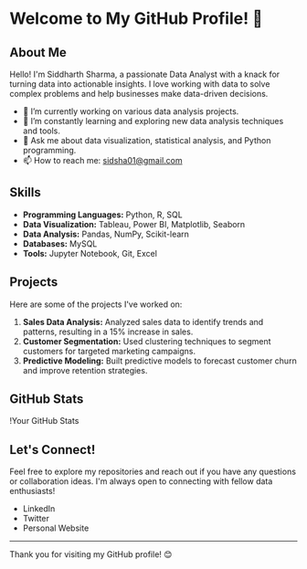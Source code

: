 # Welcome to My GitHub Profile! 👋

## About Me

Hello! I'm Siddharth Sharma, a passionate Data Analyst with a knack for turning data into actionable insights. I love working with data to solve complex problems and help businesses make data-driven decisions.

- 🔭 I’m currently working on various data analysis projects.
- 🌱 I’m constantly learning and exploring new data analysis techniques and tools.
- 💬 Ask me about data visualization, statistical analysis, and Python programming.
- 📫 How to reach me: sidsha01@gmail.com

## Skills

- **Programming Languages:** Python, R, SQL
- **Data Visualization:** Tableau, Power BI, Matplotlib, Seaborn
- **Data Analysis:** Pandas, NumPy, Scikit-learn
- **Databases:** MySQL
- **Tools:** Jupyter Notebook, Git, Excel

## Projects

Here are some of the projects I've worked on:

1. **Sales Data Analysis:** Analyzed sales data to identify trends and patterns, resulting in a 15% increase in sales.
2. **Customer Segmentation:** Used clustering techniques to segment customers for targeted marketing campaigns.
3. **Predictive Modeling:** Built predictive models to forecast customer churn and improve retention strategies.

## GitHub Stats

!Your GitHub Stats

## Let's Connect!

Feel free to explore my repositories and reach out if you have any questions or collaboration ideas. I'm always open to connecting with fellow data enthusiasts!

- LinkedIn
- Twitter
- Personal Website

---

Thank you for visiting my GitHub profile! 😊

<!--
**Stea1thyOut1aw/Stea1thyOut1aw** is a ✨ _special_ ✨ repository because its `README.md` (this file) appears on your GitHub profile.

Here are some ideas to get you started:

- 🔭 I’m currently working on ...
- 🌱 I’m currently learning ...
- 👯 I’m looking to collaborate on ...
- 🤔 I’m looking for help with ...
- 💬 Ask me about ...
- 📫 How to reach me: ...
- 😄 Pronouns: ...
- ⚡ Fun fact: ...
-->
